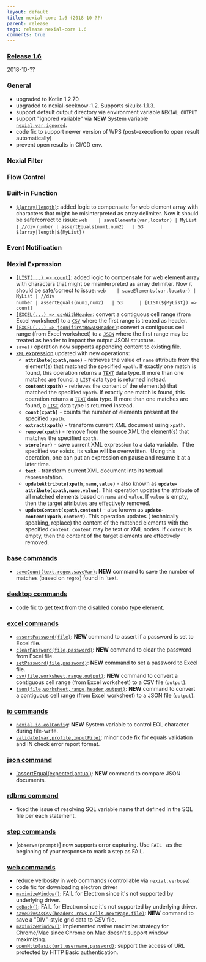 ```yaml
---
layout: default
title: nexial-core 1.6 (2018-10-??)
parent: release
tags: release nexial-core 1.6
comments: true
---
```


### <a href="https://github.com/nexiality/nexial-core/releases/tag/nexial-core-1.6" class="external-link" target="_nexial_link">Release 1.6</a>
2018-10-??


### General
- upgraded to Kotlin 1.2.70
- upgraded to nexial-seeknow-1.2. Supports sikulix-1.1.3.
- support default output directory via environment variable `NEXIAL_OUTPUT`
- support "ignored variable" via **NEW** System variable [`nexial.var.ignored`](../systemvars/index#nexial.var.ignored).
- code fix to support newer version of WPS (post-execution to open result automatically)
- prevent open results in CI/CD env.


### Nexial Filter


### Flow Control


### Built-in Function
- [`$(array|length)`](../functions/$(array)): added logic to compensate for web element array with characters that 
  might be misinterpreted as array delimiter. Now it should be safe/correct to issue: 
  `web    | saveElements(var,locator) | MyList | //div` 
  `number | assertEquals(num1,num2)   | 53      | $(array|length|${MyList}) `


### Event Notification


### Nexial Expression  
- [`[LIST(...) => count]`](../expressions/LISTexpression.md#count): added logic to compensate for web element array 
  with characters that might be misinterpreted as array delimiter. Now it should be safe/correct to issue: 
  `web    | saveElements(var,locator) | MyList | //div` <br/>
  `number | assertEquals(num1,num2)   | 53      | [LIST(${MyList}) => count] `
- [`[EXCEL(...) => csvWithHeader`](../expressions/EXCELexpression#csvwithheader): convert a contiguous cell range (from
  Excel worksheet) to a [`CSV`](../expressions/CSVexpression) where the first range is treated as header.
- [`[EXCEL(...) => json(firstRowAsHeader)`](../expressions/EXCELexpression#jsonfirstrowasheader): convert a contiguous 
  cell range (from Excel worksheet) to a [`JSON`](../expressions/JSONexpression) where the first range may be treated 
  as header to impact the output JSON structure.
- `save()` operation now supports appending content to existing file.
- [`XML` expression](../expressions/XMLexpression) updated with new operations:
  - **`attribute(xpath,name)`** - retrieves the value of `name` attribute from the element(s) that matched the specified
    `xpath`. If exactly one match is found, this operation returns a [`TEXT`](TEXTexpression) data type. If more than
    one matches are found, a [`LIST`](LISTexpression) data type is returned instead.
  - **`content(xpath)`** - retrieves the content of the element(s) that matched the specified `xpath`. If exactly one 
    match is found, this operation returns a [`TEXT`](TEXTexpression) data type. If more than one matches are found, 
    a [`LIST`](LISTexpression) data type is returned instead.
  - **`count(xpath)`** - counts the number of elements present at the specified `xpath`.
  - **`extract(xpath)`** - transform current XML document using `xpath`.
  - **`remove(xpath)`** - remove from the source XML the element(s) that matches the specified `xpath`.
  - **`store(var)`** - save current XML expression to a data variable.  If the specified `var` exists, its value will 
    be overwritten.  Using this operation, one can put an expression on pause and resume it at a later time.
  - **`text`** - transform current XML document into its textual representation.
  - **`updateAttribute(xpath,name,value)`** - also known as **`update-attribute(xpath,name,value)`**. This operation 
    updates the attribute of all matched elements based on `name` and `value`. If `value` is empty, then the target 
    attributes are effectively removed. 
  - **`updateContent(xpath,content)`** - also known as **`update-content(xpath,content)`**. This operation updates (
    technically speaking, replace) the content of the matched elements with the specified `content`. `content` may be 
    text or XML nodes. If `content` is empty, then the content of the target elements are effectively removed. 


### [base commands](../commands/base)
- [`saveCount(text,regex,saveVar)`](../commands/base/saveCount(text,regex,saveVar)): **NEW** command to save the number of
  matches (based on `regex`) found in `text.


### [desktop commands](../commands/desktop)
- code fix to get text from the disabled combo type element.


### [excel commands](../commands/excel)
- [`assertPassword(file)`](../commands/excel/assertPassword(file)): **NEW** command to assert if a password is set to 
  Excel file.
- [`clearPassword(file,password)`](../commands/excel/clearPassword(file,password)): **NEW** command to clear the 
  password from Excel file.
- [`setPassword(file,password)`](../commands/excel/setPassword(file,password)): **NEW** command to set a password to 
  Excel file.
- [`csv(file,worksheet,range,output)`](../commands/excel/csv(file,worksheet,range,output)): **NEW** command to convert
  a contiguous cell range (from Excel worksheet) to a CSV file (`output`).
- [`json(file,worksheet,range,header,output)`](../commands/excel/json(file,worksheet,range,header,output)): **NEW**
  command to convert a contiguous cell range (from Excel worksheet) to a JSON file (`output`).


### [io commands](../commands/io)
- [`nexial.io.eolConfig`](../systemvars/index#nexial.io.eolConfig): **NEW** System variable to control EOL character
  during file-write.
- [`validate(var,profile,inputFile)`](../commands/io/validate(var,profile,inputFile)): minor code fix for equals 
  validation and IN check error report format.


### [json command](../commands/json)
- [`assertEqual(expected,actual)](../commands/json/assertEqual(expected,actual)): **NEW** command to compare JSON 
  documents.


### [rdbms command](../commands/rdbms)
- fixed the issue of resolving SQL variable name that defined in the SQL file per each statement.


### [step commands](../commands/step)
- [`observe(prompt)`] now supports error capturing. Use `FAIL ` as the beginning of your response to mark a step as FAIL.


### [web commands](../commands/web)
- reduce verbosity in web commands (controllable via `nexial.verbose`)
- code fix for downloading electron driver
- [`maximizeWindow()`](../commands/web/maximizeWindow()): FAIL for Electron since it's not supported by underlying driver.
- [`goBack()`](../commands/web/goBack()): FAIL for Electron since it's not supported by underlying driver.
- [`saveDivsAsCsv(headers,rows,cells,nextPage,file)`](../commands/web/saveDivsAsCsv(headers,rows,cells,nextPage,file)):
  **NEW** command to save a "DIV"-style grid data to CSV file.
- [`maximizeWindow()`](../commands/web/maximizeWindow()): implemented native maximize strategy for Chrome/Mac since 
  Chrome on Mac doesn't support window maximizing.
- [`openHttpBasic(url,username,password)`](../commands/web/openHttpBasic(url,username,password)): support the access of
  URL protected by HTTP Basic authentication.
